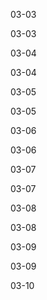 03-03

03-03

03-04

03-04

03-05

03-05

03-06

03-06

03-07

03-07

03-08

03-08

03-09

03-09

03-10

